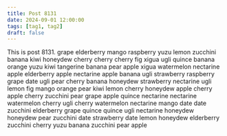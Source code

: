 ```yaml
---
title: Post 8131
date: 2024-09-01 12:00:00
tags: [tag1, tag2]
draft: false
---
```

This is post 8131.
grape
elderberry
mango
raspberry
yuzu
lemon
zucchini
banana
kiwi
honeydew
cherry
cherry
cherry
fig
xigua
ugli
quince
banana
orange
yuzu
kiwi
tangerine
banana
pear
apple
xigua
watermelon
nectarine
apple
elderberry
apple
nectarine
apple
banana
ugli
strawberry
raspberry
grape
date
ugli
pear
cherry
banana
honeydew
strawberry
nectarine
ugli
lemon
fig
mango
orange
pear
kiwi
lemon
cherry
honeydew
apple
cherry
apple
cherry
zucchini
pear
grape
apple
quince
nectarine
nectarine
watermelon
cherry
ugli
cherry
watermelon
nectarine
mango
date
date
zucchini
elderberry
grape
quince
quince
ugli
nectarine
honeydew
honeydew
pear
zucchini
date
strawberry
date
lemon
honeydew
elderberry
zucchini
cherry
yuzu
banana
zucchini
pear
apple
